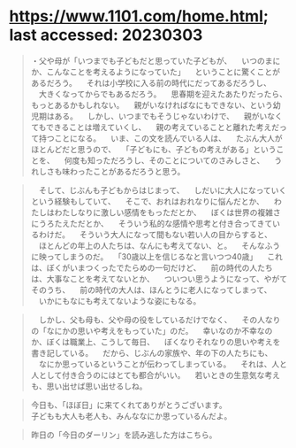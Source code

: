 # https://www.1101.com/home.html; last accessed: 20230303

> ・父や母が「いつまでも子どもだと思っていた子どもが、
　いつのまにか、こんなことを考えるようになっていた」
　ということに驚くことがあるだろう。
　それは小学校に入る前の時代にだってあるだろうし、
　大きくなってからでもあるだろう。
　思春期を迎えたあたりだったら、もっとあるかもしれない。
　親がいなければなにもできない、という幼児期はある。
　しかし、いつまでもそうじゃないわけで、
　親がいなくてもできることは増えていくし、
　親の考えていることと離れた考えだって持つことになる。
　いま、この文を読んでいる人は、
　たぶん大人がほとんどだと思うので、
　「子どもにも、子どもの考えがある」ということを、
　何度も知っただろうし、そのことについてのさみしさと、
　うれしさも味わったことがあるだろうと思う。

>　そして、じぶんも子どもからはじまって、
　しだいに大人になっていくという経験もしていて、
　そこで、おれはおれなりに悩んだとか、
　わたしはわたしなりに激しい感情をもっただとか、
　ぼくは世界の複雑さにうろたえただとか、
　そういう私的な感情や思考と付き合ってきているわけだ。
　そういう大人になって間もない若い人の目からすると、
　ほとんどの年上の人たちは、なんにも考えてない、と。
　そんなふうに映ってしまうのだ。
　「30歳以上を信じるなと言いつつ40歳」
　これは、ぼくがいまつくったでたらめの一句だけど、
　前の時代の人たちは、大事なことを考えてないとか、
　ついつい思うようになって、やがてそのうち、
　前の時代の大人は、ほんとうに老人になってしまって、
　いかにもなにも考えてないような姿にもなる。

>　しかし、父も母も、父や母の役をしているだけでなく、
　その人なりの「なにかの思いや考えをもっていた」のだ。
　幸いなのか不幸なのか、ぼくは職業上、こうして毎日、
　ぼくなりそれなりの思いや考えを書き記している。
　だから、じぶんの家族や、年の下の人たちにも、
　なにか思っているということが伝わってしまっている。
　それは、人と人として付き合うのにはとても都合がいい。
　若いときの生意気な考えも、思い出せば思い出せるしね。

>今日も、「ほぼ日」に来てくれてありがとうございます。<br/>
> 子どもも大人も老人も、みんななにか思っているんだよ。

> 昨日の「今日のダーリン」を読み逃した方はこちら。

